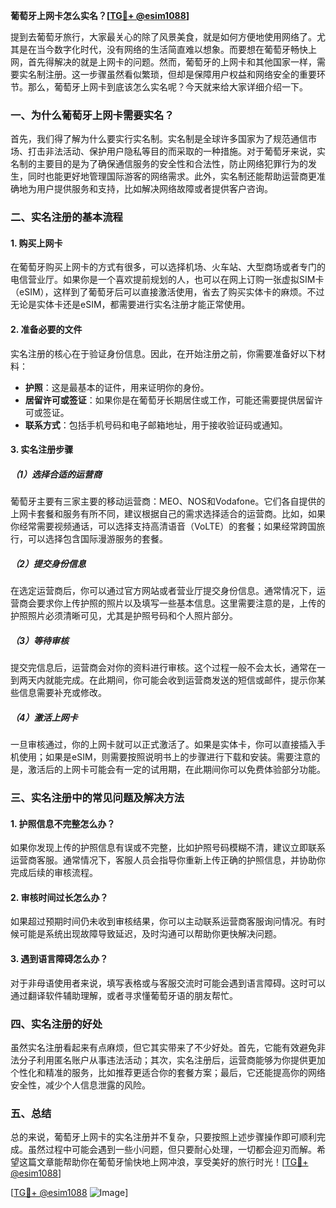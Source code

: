 **葡萄牙上网卡怎么实名？[[TG💪+ @esim1088](https://t.me/s/esim1088)]**

提到去葡萄牙旅行，大家最关心的除了风景美食，就是如何方便地使用网络了。尤其是在当今数字化时代，没有网络的生活简直难以想象。而要想在葡萄牙畅快上网，首先得解决的就是上网卡的问题。然而，葡萄牙的上网卡和其他国家一样，需要实名制注册。这一步骤虽然看似繁琐，但却是保障用户权益和网络安全的重要环节。那么，葡萄牙上网卡到底该怎么实名呢？今天就来给大家详细介绍一下。

### 一、为什么葡萄牙上网卡需要实名？

首先，我们得了解为什么要实行实名制。实名制是全球许多国家为了规范通信市场、打击非法活动、保护用户隐私等目的而采取的一种措施。对于葡萄牙来说，实名制的主要目的是为了确保通信服务的安全性和合法性，防止网络犯罪行为的发生，同时也能更好地管理国际游客的网络需求。此外，实名制还能帮助运营商更准确地为用户提供服务和支持，比如解决网络故障或者提供客户咨询。

### 二、实名注册的基本流程

#### 1. 购买上网卡

在葡萄牙购买上网卡的方式有很多，可以选择机场、火车站、大型商场或者专门的电信营业厅。如果你是一个喜欢提前规划的人，也可以在网上订购一张虚拟SIM卡（eSIM），这样到了葡萄牙后可以直接激活使用，省去了购买实体卡的麻烦。不过无论是实体卡还是eSIM，都需要进行实名注册才能正常使用。

#### 2. 准备必要的文件

实名注册的核心在于验证身份信息。因此，在开始注册之前，你需要准备好以下材料：

- **护照**：这是最基本的证件，用来证明你的身份。
- **居留许可或签证**：如果你是在葡萄牙长期居住或工作，可能还需要提供居留许可或签证。
- **联系方式**：包括手机号码和电子邮箱地址，用于接收验证码或通知。

#### 3. 实名注册步骤

##### （1）选择合适的运营商

葡萄牙主要有三家主要的移动运营商：MEO、NOS和Vodafone。它们各自提供的上网卡套餐和服务有所不同，建议根据自己的需求选择适合的运营商。比如，如果你经常需要视频通话，可以选择支持高清语音（VoLTE）的套餐；如果经常跨国旅行，可以选择包含国际漫游服务的套餐。

##### （2）提交身份信息

在选定运营商后，你可以通过官方网站或者营业厅提交身份信息。通常情况下，运营商会要求你上传护照的照片以及填写一些基本信息。这里需要注意的是，上传的护照照片必须清晰可见，尤其是护照号码和个人照片部分。

##### （3）等待审核

提交完信息后，运营商会对你的资料进行审核。这个过程一般不会太长，通常在一到两天内就能完成。在此期间，你可能会收到运营商发送的短信或邮件，提示你某些信息需要补充或修改。

##### （4）激活上网卡

一旦审核通过，你的上网卡就可以正式激活了。如果是实体卡，你可以直接插入手机使用；如果是eSIM，则需要按照说明书上的步骤进行下载和安装。需要注意的是，激活后的上网卡可能会有一定的试用期，在此期间你可以免费体验部分功能。

### 三、实名注册中的常见问题及解决方法

#### 1. 护照信息不完整怎么办？

如果你发现上传的护照信息有误或不完整，比如护照号码模糊不清，建议立即联系运营商客服。通常情况下，客服人员会指导你重新上传正确的护照信息，并协助你完成后续的审核流程。

#### 2. 审核时间过长怎么办？

如果超过预期时间仍未收到审核结果，你可以主动联系运营商客服询问情况。有时候可能是系统出现故障导致延迟，及时沟通可以帮助你更快解决问题。

#### 3. 遇到语言障碍怎么办？

对于非母语使用者来说，填写表格或与客服交流时可能会遇到语言障碍。这时可以通过翻译软件辅助理解，或者寻求懂葡萄牙语的朋友帮忙。

### 四、实名注册的好处

虽然实名注册看起来有点麻烦，但它其实带来了不少好处。首先，它能有效避免非法分子利用匿名账户从事违法活动；其次，实名注册后，运营商能够为你提供更加个性化和精准的服务，比如推荐更适合你的套餐方案；最后，它还能提高你的网络安全性，减少个人信息泄露的风险。

### 五、总结

总的来说，葡萄牙上网卡的实名注册并不复杂，只要按照上述步骤操作即可顺利完成。虽然过程中可能会遇到一些小问题，但只要耐心处理，一切都会迎刃而解。希望这篇文章能帮助你在葡萄牙愉快地上网冲浪，享受美好的旅行时光！[[TG💪+ @esim1088](https://t.me/s/esim1088)]

[[TG💪+ @esim1088](https://t.me/s/esim1088) ![Image](https://i.postimg.cc/4NQfJmqS/Snipaste-2025-05-13-00-14-12.png)]